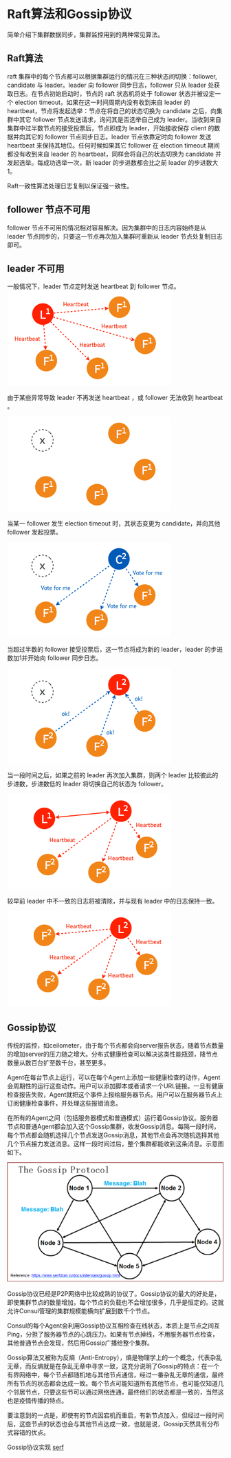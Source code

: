 # Raft算法和Gossip协议
简单介绍下集群数据同步，集群监控用到的两种常见算法。
## Raft算法
raft 集群中的每个节点都可以根据集群运行的情况在三种状态间切换：follower, candidate 与 leader。leader 向 follower 同步日志，follower 只从 leader 处获取日志。在节点初始启动时，节点的 raft 状态机将处于 follower 状态并被设定一个 election timeout，如果在这一时间周期内没有收到来自 leader 的 heartbeat，节点将发起选举：节点在将自己的状态切换为 candidate 之后，向集群中其它 follower 节点发送请求，询问其是否选举自己成为 leader。当收到来自集群中过半数节点的接受投票后，节点即成为 leader，开始接收保存 client 的数据并向其它的 follower 节点同步日志。leader 节点依靠定时向 follower 发送 heartbeat 来保持其地位。任何时候如果其它 follower 在 election timeout 期间都没有收到来自 leader 的 heartbeat，同样会将自己的状态切换为 candidate 并发起选举。每成功选举一次，新 leader 的步进数都会比之前 leader 的步进数大1。

Raft一致性算法处理日志复制以保证强一致性。

## follower 节点不可用
follower 节点不可用的情况相对容易解决。因为集群中的日志内容始终是从 leader 节点同步的，只要这一节点再次加入集群时重新从 leader 节点处复制日志即可。
## leader 不可用
一般情况下，leader 节点定时发送 heartbeat 到 follower 节点。
![rg](./../img/rg1.png)

由于某些异常导致 leader 不再发送 heartbeat ，或 follower 无法收到 heartbeat 。

![rg](./../img/rg2.png)

当某一 follower 发生 election timeout 时，其状态变更为 candidate，并向其他 follower 发起投票。

![rg](./../img/rg3.png)

当超过半数的 follower 接受投票后，这一节点将成为新的 leader，leader 的步进数加1并开始向 follower 同步日志。

![rg](./../img/rg4.png)

当一段时间之后，如果之前的 leader 再次加入集群，则两个 leader 比较彼此的步进数，步进数低的 leader 将切换自己的状态为 follower。

![rg](./../img/rg5.png)

较早前 leader 中不一致的日志将被清除，并与现有 leader 中的日志保持一致。

![rg](./../img/rg6.png)

## Gossip协议
传统的监控，如ceilometer，由于每个节点都会向server报告状态，随着节点数量的增加server的压力随之增大。分布式健康检查可以解决这类性能瓶颈，降节点数量从数百台扩至数千台，甚至更多。

Agent在每台节点上运行，可以在每个Agent上添加一些健康检查的动作，Agent会周期性的运行这些动作。用户可以添加脚本或者请求一个URL链接。一旦有健康检查报告失败，Agent就把这个事件上报给服务器节点。用户可以在服务器节点上订阅健康检查事件，并处理这些报错消息。

在所有的Agent之间（包括服务器模式和普通模式）运行着Gossip协议。服务器节点和普通Agent都会加入这个Gossip集群，收发Gossip消息。每隔一段时间，每个节点都会随机选择几个节点发送Gossip消息，其他节点会再次随机选择其他几个节点接力发送消息。这样一段时间过后，整个集群都能收到这条消息。示意图如下。

![rg](./../img/rg7.png)

Gossip协议已经是P2P网络中比较成熟的协议了。Gossip协议的最大的好处是，即使集群节点的数量增加，每个节点的负载也不会增加很多，几乎是恒定的。这就允许Consul管理的集群规模能横向扩展到数千个节点。

Consul的每个Agent会利用Gossip协议互相检查在线状态，本质上是节点之间互Ping，分担了服务器节点的心跳压力。如果有节点掉线，不用服务器节点检查，其他普通节点会发现，然后用Gossip广播给整个集群。

Gossip算法又被称为反熵（Anti-Entropy），熵是物理学上的一个概念，代表杂乱无章，而反熵就是在杂乱无章中寻求一致，这充分说明了Gossip的特点：在一个有界网络中，每个节点都随机地与其他节点通信，经过一番杂乱无章的通信，最终所有节点的状态都会达成一致。每个节点可能知道所有其他节点，也可能仅知道几个邻居节点，只要这些节可以通过网络连通，最终他们的状态都是一致的，当然这也是疫情传播的特点。

要注意到的一点是，即使有的节点因宕机而重启，有新节点加入，但经过一段时间后，这些节点的状态也会与其他节点达成一致，也就是说，Gossip天然具有分布式容错的优点。

Gossip协议实现 [serf](https://github.com/hashicorp/serf)